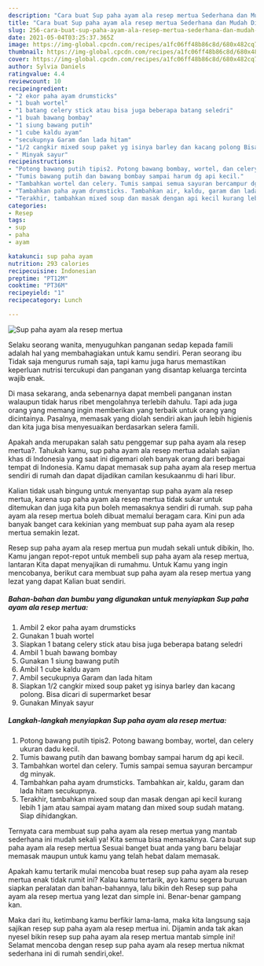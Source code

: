 ```yaml
---
description: "Cara buat Sup paha ayam ala resep mertua Sederhana dan Mudah Dibuat"
title: "Cara buat Sup paha ayam ala resep mertua Sederhana dan Mudah Dibuat"
slug: 256-cara-buat-sup-paha-ayam-ala-resep-mertua-sederhana-dan-mudah-dibuat
date: 2021-05-04T03:25:37.365Z
image: https://img-global.cpcdn.com/recipes/a1fc06ff48b86c8d/680x482cq70/sup-paha-ayam-ala-resep-mertua-foto-resep-utama.jpg
thumbnail: https://img-global.cpcdn.com/recipes/a1fc06ff48b86c8d/680x482cq70/sup-paha-ayam-ala-resep-mertua-foto-resep-utama.jpg
cover: https://img-global.cpcdn.com/recipes/a1fc06ff48b86c8d/680x482cq70/sup-paha-ayam-ala-resep-mertua-foto-resep-utama.jpg
author: Sylvia Daniels
ratingvalue: 4.4
reviewcount: 10
recipeingredient:
- "2 ekor paha ayam drumsticks"
- "1 buah wortel"
- "1 batang celery stick atau bisa juga beberapa batang seledri"
- "1 buah bawang bombay"
- "1 siung bawang putih"
- "1 cube kaldu ayam"
- "secukupnya Garam dan lada hitam"
- "1/2 cangkir mixed soup paket yg isinya barley dan kacang polong Bisa dicari di supermarket besar"
- " Minyak sayur"
recipeinstructions:
- "Potong bawang putih tipis2. Potong bawang bombay, wortel, dan celery ukuran dadu kecil."
- "Tumis bawang putih dan bawang bombay sampai harum dg api kecil."
- "Tambahkan wortel dan celery. Tumis sampai semua sayuran bercampur dg minyak."
- "Tambahkan paha ayam drumsticks. Tambahkan air, kaldu, garam dan lada hitam secukupnya."
- "Terakhir, tambahkan mixed soup dan masak dengan api kecil kurang lebih 1 jam atau sampai ayam matang dan mixed soup sudah matang. Siap dihidangkan."
categories:
- Resep
tags:
- sup
- paha
- ayam

katakunci: sup paha ayam 
nutrition: 293 calories
recipecuisine: Indonesian
preptime: "PT12M"
cooktime: "PT36M"
recipeyield: "1"
recipecategory: Lunch

---
```



![Sup paha ayam ala resep mertua](https://img-global.cpcdn.com/recipes/a1fc06ff48b86c8d/680x482cq70/sup-paha-ayam-ala-resep-mertua-foto-resep-utama.jpg)

Selaku seorang wanita, menyuguhkan panganan sedap kepada famili adalah hal yang membahagiakan untuk kamu sendiri. Peran seorang ibu Tidak saja mengurus rumah saja, tapi kamu juga harus memastikan keperluan nutrisi tercukupi dan panganan yang disantap keluarga tercinta wajib enak.

Di masa  sekarang, anda sebenarnya dapat membeli panganan instan walaupun tidak harus ribet mengolahnya terlebih dahulu. Tapi ada juga orang yang memang ingin memberikan yang terbaik untuk orang yang dicintainya. Pasalnya, memasak yang diolah sendiri akan jauh lebih higienis dan kita juga bisa menyesuaikan berdasarkan selera famili. 



Apakah anda merupakan salah satu penggemar sup paha ayam ala resep mertua?. Tahukah kamu, sup paha ayam ala resep mertua adalah sajian khas di Indonesia yang saat ini digemari oleh banyak orang dari berbagai tempat di Indonesia. Kamu dapat memasak sup paha ayam ala resep mertua sendiri di rumah dan dapat dijadikan camilan kesukaanmu di hari libur.

Kalian tidak usah bingung untuk menyantap sup paha ayam ala resep mertua, karena sup paha ayam ala resep mertua tidak sukar untuk ditemukan dan juga kita pun boleh memasaknya sendiri di rumah. sup paha ayam ala resep mertua boleh dibuat memalui beragam cara. Kini pun ada banyak banget cara kekinian yang membuat sup paha ayam ala resep mertua semakin lezat.

Resep sup paha ayam ala resep mertua pun mudah sekali untuk dibikin, lho. Kamu jangan repot-repot untuk membeli sup paha ayam ala resep mertua, lantaran Kita dapat menyajikan di rumahmu. Untuk Kamu yang ingin mencobanya, berikut cara membuat sup paha ayam ala resep mertua yang lezat yang dapat Kalian buat sendiri.

<!--inarticleads1-->

##### Bahan-bahan dan bumbu yang digunakan untuk menyiapkan Sup paha ayam ala resep mertua:

1. Ambil 2 ekor paha ayam drumsticks
1. Gunakan 1 buah wortel
1. Siapkan 1 batang celery stick atau bisa juga beberapa batang seledri
1. Ambil 1 buah bawang bombay
1. Gunakan 1 siung bawang putih
1. Ambil 1 cube kaldu ayam
1. Ambil secukupnya Garam dan lada hitam
1. Siapkan 1/2 cangkir mixed soup paket yg isinya barley dan kacang polong. Bisa dicari di supermarket besar
1. Gunakan  Minyak sayur




<!--inarticleads2-->

##### Langkah-langkah menyiapkan Sup paha ayam ala resep mertua:

1. Potong bawang putih tipis2. Potong bawang bombay, wortel, dan celery ukuran dadu kecil.
1. Tumis bawang putih dan bawang bombay sampai harum dg api kecil.
1. Tambahkan wortel dan celery. Tumis sampai semua sayuran bercampur dg minyak.
1. Tambahkan paha ayam drumsticks. Tambahkan air, kaldu, garam dan lada hitam secukupnya.
1. Terakhir, tambahkan mixed soup dan masak dengan api kecil kurang lebih 1 jam atau sampai ayam matang dan mixed soup sudah matang. Siap dihidangkan.




Ternyata cara membuat sup paha ayam ala resep mertua yang mantab sederhana ini mudah sekali ya! Kita semua bisa memasaknya. Cara buat sup paha ayam ala resep mertua Sesuai banget buat anda yang baru belajar memasak maupun untuk kamu yang telah hebat dalam memasak.

Apakah kamu tertarik mulai mencoba buat resep sup paha ayam ala resep mertua enak tidak rumit ini? Kalau kamu tertarik, ayo kamu segera buruan siapkan peralatan dan bahan-bahannya, lalu bikin deh Resep sup paha ayam ala resep mertua yang lezat dan simple ini. Benar-benar gampang kan. 

Maka dari itu, ketimbang kamu berfikir lama-lama, maka kita langsung saja sajikan resep sup paha ayam ala resep mertua ini. Dijamin anda tak akan nyesel bikin resep sup paha ayam ala resep mertua mantab simple ini! Selamat mencoba dengan resep sup paha ayam ala resep mertua nikmat sederhana ini di rumah sendiri,oke!.

